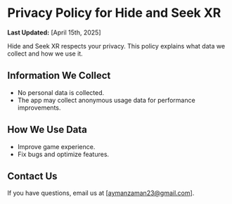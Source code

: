 # Privacy Policy for Hide and Seek XR

**Last Updated:** [April 15th, 2025]

Hide and Seek XR respects your privacy. This policy explains what data we collect and how we use it.

## Information We Collect
- No personal data is collected.
- The app may collect anonymous usage data for performance improvements.

## How We Use Data
- Improve game experience.
- Fix bugs and optimize features.

## Contact Us
If you have questions, email us at [aymanzaman23@gmail.com].

